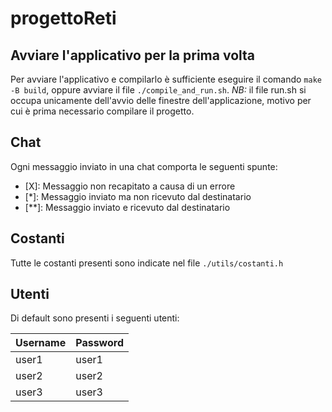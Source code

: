 # progettoReti

## Avviare l'applicativo per la prima volta
Per avviare l'applicativo e compilarlo è sufficiente eseguire il comando `make -B build`, oppure avviare il file `./compile_and_run.sh`. 
*NB:* il file run.sh si occupa unicamente dell'avvio delle finestre dell'applicazione, motivo per cui è prima necessario compilare il progetto.

## Chat
Ogni messaggio inviato in una chat comporta le seguenti spunte:
- [X]:  Messaggio non recapitato a causa di un errore
- [*]:  Messaggio inviato ma non ricevuto dal destinatario
- [\**]: Messaggio inviato e ricevuto dal destinatario

## Costanti
Tutte le costanti presenti sono indicate nel file `./utils/costanti.h`

## Utenti
Di default sono presenti i seguenti utenti:

| Username  | Password   |
|---|---|
| user1  | user1  |
| user2  | user2  |
| user3  | user3  |

